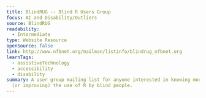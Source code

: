 ```yaml
---
title: BlindRUG -- Blind R Users Group
focus: AI and Disability/Outliers
source: BlindRUG
readability:
  - Intermediate
type: Website Resource
openSource: false
link: http://www.nfbnet.org/mailman/listinfo/blindrug_nfbnet.org
learnTags:
  - assistiveTechnology
  - accessibility
  - disability
summary: A user group mailing list for anyone interested in knowing more about
  (or improving) the use of R by blind people.
---
```

